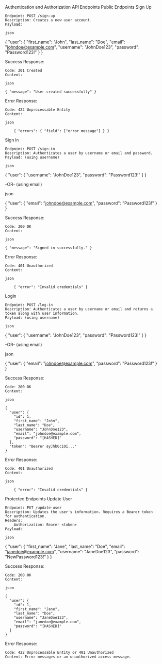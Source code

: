 Authentication and Authorization API Endpoints
Public Endpoints
Sign Up

    Endpoint: POST /sign-up
    Description: Creates a new user account.
    Payload:

    json

{
  "user": {
    "first_name": "John",
    "last_name": "Doe",
    "email": "johndoe@example.com",
    "username": "JohnDoe123",
    "password": "Password123!"
  }
}

Success Response:

    Code: 201 Created
    Content:

    json

    { "message": "User created successfully" }

Error Response:

    Code: 422 Unprocessable Entity
    Content:

    json

        { "errors": { "field": ["error message"] } }

Sign In

    Endpoint: POST /sign-in
    Description: Authenticates a user by username or email and password.
    Payload: (using username)

    json

{
  "user": {
    "username": "JohnDoe123",
    "password": "Password123!"
  }
}

-OR- (using email)

json

{
  "user": {
    "email": "johndoe@example.com",
    "password": "Password123!"
  }
}

Success Response:

    Code: 200 OK
    Content:

    json

    { "message": "Signed in successfully." }

Error Response:

    Code: 401 Unauthorized
    Content:

    json

        { "error": "Invalid credentials" }

Login

    Endpoint: POST /log-in
    Description: Authenticates a user by username or email and returns a token along with user information.
    Payload: (using username)

    json

{
  "user": {
    "username": "JohnDoe123",
    "password": "Password123!"
  }
}

-OR- (using email)

json

{
  "user": {
    "email": "johndoe@example.com",
    "password": "Password123!"
  }
}

Success Response:

    Code: 200 OK
    Content:

    json

    {
      "user": {
        "id": 1,
        "first_name": "John",
        "last_name": "Doe",
        "username": "JohnDoe123",
        "email": "johndoe@example.com",
        "password": "[HASHED]"
      },
      "token": "Bearer eyJhbGciOi..."
    }

Error Response:

    Code: 401 Unauthorized
    Content:

    json

        { "error": "Invalid credentials" }

Protected Endpoints
Update User

    Endpoint: PUT /update-user
    Description: Updates the user's information. Requires a Bearer token for authentication.
    Headers:
        Authorization: Bearer <token>
    Payload:

    json

{
  "user": {
    "first_name": "Jane",
    "last_name": "Doe",
    "email": "janedoe@example.com",
    "username": "JaneDoe123",
    "password": "NewPassword123!"
  }
}

Success Response:

    Code: 200 OK
    Content:

    json

    {
      "user": {
        "id": 1,
        "first_name": "Jane",
        "last_name": "Doe",
        "username": "JaneDoe123",
        "email": "janedoe@example.com",
        "password": "[HASHED]"
      }
    }

Error Response:

    Code: 422 Unprocessable Entity or 401 Unauthorized
    Content: Error messages or an unauthorized access message.
